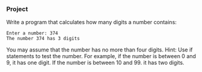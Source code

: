 ### Project

Write a program that calculates how many digits a number contains:

```
Enter a number: 374
The number 374 has 3 digits
```

You may assume that the number has no more than four digits. Hint: Use if statements to test the number. For example, if the number is between 0 and 9, it has one digit. If the number is between 10 and 99. it has two digits.
